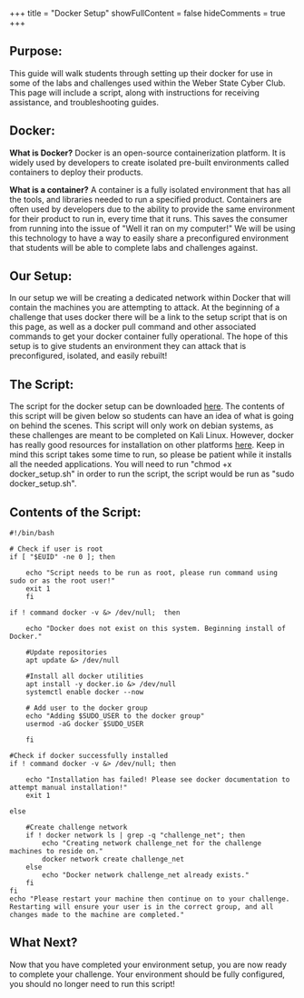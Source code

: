 +++
title = "Docker Setup"
showFullContent = false
hideComments = true
+++

## Purpose:

This guide will walk students through setting up their docker for use in some of the labs and challenges used within the Weber State Cyber Club. This page will include a script, along with instructions for receiving assistance, and troubleshooting guides.

## Docker:

**What is Docker?** Docker is an open-source containerization platform. It is widely used by developers to create isolated pre-built environments called containers to deploy their products.

**What is a container?** A container is a fully isolated environment that has all the tools, and libraries needed to run a specified product. Containers are often used by developers due to the ability to provide the same environment for their product to run in, every time that it runs. This saves the consumer from running into the issue of "Well it ran on my computer!" We will be using this technology to have a way to easily share a preconfigured environment that students will be able to complete labs and challenges against.

## Our Setup:

In our setup we will be creating a dedicated network within Docker that will contain the machines you are attempting to attack. At the beginning of a challenge that uses docker there will be a link to the setup script that is on this page, as well as a docker pull command and other associated commands to get your docker container fully operational. The hope of this setup is to give students an environment they can attack that is preconfigured, isolated, and easily rebuilt!

## The Script:

The script for the docker setup can be downloaded [here](/Home/assets/docker/docker_setup.sh). The contents of this script will be given below so students can have an idea of what is going on behind the scenes. This script will only work on debian systems, as these challenges are meant to be completed on Kali Linux. However, docker has really good resources for installation on other platforms [here](https://docs.docker.com/engine/install/). Keep in mind this script takes some time to run, so please be patient while it installs all the needed applications. You will need to run "chmod +x docker_setup.sh" in order to run the script, the script would be run as "sudo docker_setup.sh".

## Contents of the Script:
```
#!/bin/bash

# Check if user is root
if [ "$EUID" -ne 0 ]; then

    echo "Script needs to be run as root, please run command using sudo or as the root user!"
    exit 1
    fi

if ! command docker -v &> /dev/null;  then

    echo "Docker does not exist on this system. Beginning install of Docker."
   
    #Update repositories
    apt update &> /dev/null

    #Install all docker utilities
    apt install -y docker.io &> /dev/null
    systemctl enable docker --now

    # Add user to the docker group
    echo "Adding $SUDO_USER to the docker group"
    usermod -aG docker $SUDO_USER

    fi

#Check if docker successfully installed
if ! command docker -v &> /dev/null; then

    echo "Installation has failed! Please see docker documentation to attempt manual installation!"
    exit 1

else

    #Create challenge network
    if ! docker network ls | grep -q "challenge_net"; then
        echo "Creating network challenge_net for the challenge machines to reside on."
        docker network create challenge_net
    else
        echo "Docker network challenge_net already exists."
    fi
fi
echo "Please restart your machine then continue on to your challenge. Restarting will ensure your user is in the correct group, and all changes made to the machine are completed."
```

## What Next?

Now that you have completed your environment setup, you are now ready to complete your challenge. Your environment should be fully configured, you should no longer need to run this script!